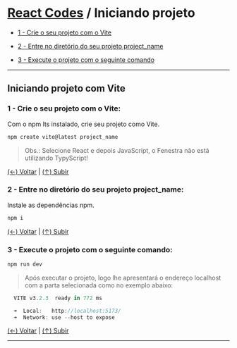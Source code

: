 # [React Codes](https://github.com/systemboys/React_Codes "React Codes") / Iniciando projeto

- [1 - Crie o seu projeto com o Vite](https://github.com/systemboys/React_Codes/tree/main/Iniciando%20projeto#1---crie-o-seu-projeto-com-o-vite "1 - Crie o seu projeto com o Vite")

- [2 - Entre no diretório do seu projeto project_name](https://github.com/systemboys/React_Codes/tree/main/Iniciando%20projeto#2---entre-no-diret%C3%B3rio-do-seu-projeto-project_name "2 - Entre no diretório do seu projeto project_name")

- [3 - Execute o projeto com o seguinte comando](https://github.com/systemboys/React_Codes/tree/main/Iniciando%20projeto#3---execute-o-projeto-com-o-seguinte-comando "3 - Execute o projeto com o seguinte comando")

------------

## Iniciando projeto com Vite

### 1 - Crie o seu projeto com o Vite:

Com o npm lts instalado, crie seu projeto como Vite.

```javascript
npm create vite@latest project_name
```

> Obs.: Selecione React e depois JavaScript, o Fenestra não está utilizando TypyScript!

[(&larr;) Voltar](https://github.com/systemboys/React_Codes#react-codes "Voltar ao Sumário") | 
[(&uarr;) Subir](https://github.com/systemboys/React_Codes/tree/main/Iniciando%20projeto#react-codes--iniciando-projeto "Subir para o topo")

### 2 - Entre no diretório do seu projeto project_name:

Instale as dependências npm.

```javascript
npm i
```

[(&larr;) Voltar](https://github.com/systemboys/React_Codes#react-codes "Voltar ao Sumário") | 
[(&uarr;) Subir](https://github.com/systemboys/React_Codes/tree/main/Iniciando%20projeto#react-codes--iniciando-projeto "Subir para o topo")

### 3 - Execute o projeto com o seguinte comando:

```javascript
npm run dev
```

> Após executar o projeto, logo lhe apresentará o endereço localhost com a parta selecionada como no exemplo abaixo:

```javascript
  VITE v3.2.3  ready in 772 ms

  ➜  Local:   http://localhost:5173/
  ➜  Network: use --host to expose
```

[(&larr;) Voltar](https://github.com/systemboys/React_Codes#react-codes "Voltar ao Sumário") | 
[(&uarr;) Subir](https://github.com/systemboys/React_Codes/tree/main/Iniciando%20projeto#react-codes--iniciando-projeto "Subir para o topo")

------------
